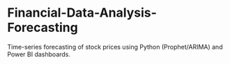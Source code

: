 # Financial-Data-Analysis-Forecasting
Time-series forecasting of stock prices using Python (Prophet/ARIMA) and Power BI dashboards.
